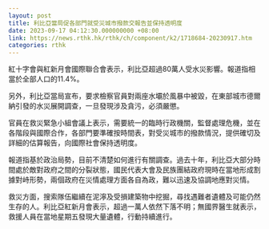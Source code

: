 ```yaml
---
layout: post
title: 利比亞當局促各部門就受災城市撥款交報告並保持透明度
date: 2023-09-17 04:12:30.000000000 +08:00
link: https://news.rthk.hk/rthk/ch/component/k2/1718684-20230917.htm
categories: rthk
---
```


紅十字會與紅新月會國際聯合會表示，利比亞超過80萬人受水災影響。報道指相當於全部人口的11.4%。

另外，利比亞當局宣布，要求檢察官員對兩座水壩於風暴中被毀，在東部城市德爾納引發的水災展開調查，一旦發現涉及貪污，必須嚴懲。

官員在救災緊急小組會議上表示，需要統一的臨時行政機關，監督處理危機，並在各階段與國際合作，各部門要準確按時間表，對受災城市的撥款情況，提供確切及詳細的估算報告，向國際社會保持透明度。

報道指基於政治局勢，目前不清楚如何進行有關調查。過去十年，利比亞大部分時間處於敵對政府之間的分裂狀態，國民代表大會及民族團結政府現時在當地形成割據對峙形勢，兩個政府在災情處理方面各自為政，難以迅速及協調地應對災情。

救災方面，搜索隊伍繼續在泥濘及受損建築物中挖掘，尋找遇難者遺體及可能仍然生存的人。利比亞紅新月會表示，超過一萬人依然下落不明；無國界醫生就表示，救援人員在當地星期五發現大量遺體，行動持續進行。
